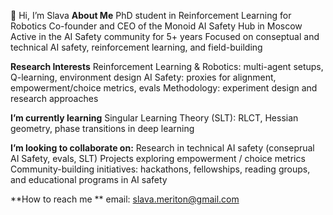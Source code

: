 👋 Hi, I’m Slava 
**About Me**
PhD student in Reinforcement Learning for Robotics
Co-founder and CEO of the Monoid AI Safety Hub in Moscow
Active in the AI Safety community for 5+ years
Focused on conseptual and technical AI safety, reinforcement learning, and field-building

**Research Interests**
Reinforcement Learning & Robotics: multi-agent setups, Q-learning, environment design
AI Safety: proxies for alignment, empowerment/choice metrics, evals 
Methodology: experiment design and research approaches

**I’m currently learning**
Singular Learning Theory (SLT): RLCT, Hessian geometry, phase transitions in deep learning


**I’m looking to collaborate on:**
Research in technical AI safety (conseprual AI Safety, evals, SLT)
Projects exploring empowerment / choice metrics 
Community-building initiatives: hackathons, fellowships, reading groups, and educational programs in AI safety

**How to reach me **
email: slava.meriton@gmail.com

